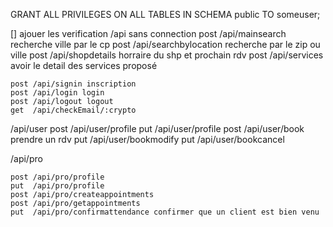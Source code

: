 GRANT ALL PRIVILEGES ON ALL TABLES IN SCHEMA public TO someuser;

[] ajouer les verification
/api sans connection
    post /api/mainsearch recherche ville par le cp
    post /api/searchbylocation recherche par le zip ou ville
    post /api/shopdetails horraire du shp et prochain rdv
    post /api/services avoir le detail des services proposé

    post /api/signin inscription
    post /api/login login
    post /api/logout logout
    get  /api/checkEmail/:crypto

/api/user
    post /api/user/profile
    put  /api/user/profile
    post /api/user/book prendre un rdv
    put  /api/user/bookmodify
    put  /api/user/bookcancel

/api/pro

    post /api/pro/profile
    put  /api/pro/profile
    post /api/pro/createappointments
    post /api/pro/getappointments
    put  /api/pro/confirmattendance confirmer que un client est bien venu